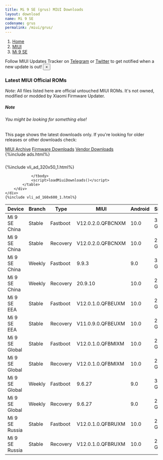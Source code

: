 ```yaml
---
title: Mi 9 SE (grus) MIUI Downloads
layout: download
name: Mi 9 SE
codename: grus
permalink: /miui/grus/
---
```

<nav aria-label="breadcrumb">
    <ol class="breadcrumb">
        <li class="breadcrumb-item"><a href="/">Home</a></li>
        <li class="breadcrumb-item"><a href="/miui/">MIUI</a></li>
        <li class="breadcrumb-item active" aria-current="page"><a href="/miui/grus/">Mi 9 SE</a></li>
    </ol>
</nav>
<div class="alert alert-primary alert-dismissible fade show" role="alert">
    Follow MIUI Updates Tracker on <a href="https://t.me/MIUIUpdatesTracker" class="alert-link">Telegram</a>
     or <a href="https://twitter.com/MiFwUpdater" class="alert-link">Twitter</a> to get notified when a new update is out!
    <button type="button" class="close" data-dismiss="alert" aria-label="Close">
        <span aria-hidden="true">&times;</span>
    </button>
</div>

### Latest MIUI Official ROMs
*Note*: All files listed here are official untouched MIUI ROMs. It's not owned, modified or modded by Xiaomi Firmware Updater.
<div class="card">
  <div class="card-body">
    <h5 class="card-title">Note</h5>
    <h6 class="card-subtitle mb-2 text-muted">You might be looking for something else!</h6>
    <p class="card-text">This page shows the latest downloads only.
     If you're looking for older releases or other downloads check:</p>
    <a href="/archive/miui/grus/" class="card-link">MIUI Archive</a>
    <a href="/firmware/grus/" class="card-link">Firmware Downloads</a>
    <a href="/vendor/grus/" class="card-link">Vendor Downloads</a>
  </div>
</div>
{%include ads.html%}
<div class="row justify-content-center">
    <div class="col-10">
        <div class="table-responsive-md" style="margin-top: 25px;">
            {%include vli_ad_320x50_1.html%}
            <table id="miui" class="display dt-responsive nowrap compact table table-striped table-hover table-sm">
                <thead class="thead-dark">
                    <tr>
                        <th data-ref="device">Device</th>
                        <th data-ref="branch">Branch</th>
                        <th data-ref="type">Type</th>
                        <th data-ref="miui">MIUI</th>
                        <th data-ref="android">Android</th>
                        <th data-ref="size">Size</th>
                        <th data-ref="size">Date</th>
                        <th data-ref="link">Link</th>
                    </tr>
                </thead>
                <tbody>
                <tr><td>Mi 9 SE China</td><td>Stable</td><td>Fastboot</td><td>V12.0.2.0.QFBCNXM</td><td>10.0</td><td>3.5 GB</td><td>2020-08-04</td><td><a href="/miui/grus/stable/V12.0.2.0.QFBCNXM/">Download</a></td></tr>
<tr><td>Mi 9 SE China</td><td>Stable</td><td>Recovery</td><td>V12.0.2.0.QFBCNXM</td><td>10.0</td><td>2.7 GB</td><td>2020-08-13</td><td><a href="/miui/grus/stable/V12.0.2.0.QFBCNXM/">Download</a></td></tr>
<tr><td>Mi 9 SE China</td><td>Weekly</td><td>Fastboot</td><td>9.9.3</td><td>9.0</td><td>3.3 GB</td><td>2019-09-04</td><td><a href="/miui/grus/weekly/9.9.3/">Download</a></td></tr>
<tr><td>Mi 9 SE China</td><td>Weekly</td><td>Recovery</td><td>20.9.10</td><td>10.0</td><td>2.6 GB</td><td>2020-09-10</td><td><a href="/miui/grus/weekly/20.9.10/">Download</a></td></tr>
<tr><td>Mi 9 SE EEA</td><td>Stable</td><td>Fastboot</td><td>V12.0.1.0.QFBEUXM</td><td>10.0</td><td>2.9 GB</td><td>2020-08-06</td><td><a href="/miui/grus/stable/V12.0.1.0.QFBEUXM/">Download</a></td></tr>
<tr><td>Mi 9 SE EEA</td><td>Stable</td><td>Recovery</td><td>V11.0.9.0.QFBEUXM</td><td>10.0</td><td>2.4 GB</td><td>2020-08-11</td><td><a href="/miui/grus/stable/V11.0.9.0.QFBEUXM/">Download</a></td></tr>
<tr><td>Mi 9 SE Global</td><td>Stable</td><td>Fastboot</td><td>V12.0.1.0.QFBMIXM</td><td>10.0</td><td>2.9 GB</td><td>2020-08-05</td><td><a href="/miui/grus/stable/V12.0.1.0.QFBMIXM/">Download</a></td></tr>
<tr><td>Mi 9 SE Global</td><td>Stable</td><td>Recovery</td><td>V12.0.1.0.QFBMIXM</td><td>10.0</td><td>2.5 GB</td><td>2020-08-17</td><td><a href="/miui/grus/stable/V12.0.1.0.QFBMIXM/">Download</a></td></tr>
<tr><td>Mi 9 SE Global</td><td>Weekly</td><td>Fastboot</td><td>9.6.27</td><td>9.0</td><td>3.2 GB</td><td>2019-06-27</td><td><a href="/miui/grus/weekly/9.6.27/">Download</a></td></tr>
<tr><td>Mi 9 SE Global</td><td>Weekly</td><td>Recovery</td><td>9.6.27</td><td>9.0</td><td>2.3 GB</td><td>2019-06-27</td><td><a href="/miui/grus/weekly/9.6.27/">Download</a></td></tr>
<tr><td>Mi 9 SE Russia</td><td>Stable</td><td>Fastboot</td><td>V12.0.1.0.QFBRUXM</td><td>10.0</td><td>2.9 GB</td><td>2020-08-06</td><td><a href="/miui/grus/stable/V12.0.1.0.QFBRUXM/">Download</a></td></tr>
<tr><td>Mi 9 SE Russia</td><td>Stable</td><td>Recovery</td><td>V12.0.1.0.QFBRUXM</td><td>10.0</td><td>2.5 GB</td><td>2020-08-17</td><td><a href="/miui/grus/stable/V12.0.1.0.QFBRUXM/">Download</a></td></tr>

                </tbody>
                <script>loadMiuiDownloads()</script>
            </table>
        </div>
    </div>
    {%include vli_ad_160x600_1.html%}
</div>
